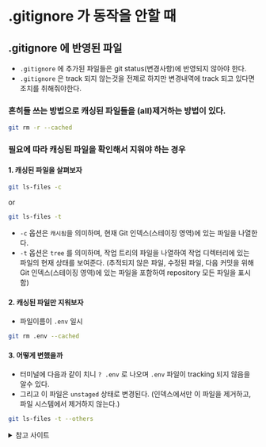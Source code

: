 # .gitignore 가 동작을 안할 때

## .gitignore 에 반영된 파일

- `.gitignore` 에 추가된 파일들은 git status(변경사항)에 반영되지 않아야 한다.
- `.gitignore` 은 track 되지 않는것을 전제로 하지만 변경내역에 track 되고 있다면 조치를 취해줘야한다.

### 흔히들 쓰는 방법으로 캐싱된 파일들을 (all)제거하는 방법이 있다.

```sh
git rm -r --cached
```

### 필요에 따라 캐싱된 파일을 확인해서 지워야 하는 경우

#### 1. 캐싱된 파일을 살펴보자

```sh
git ls-files -c
```

or

```sh
git ls-files -t
```

- `-c` 옵션은 `캐시됨`을 의미하며, 현재 Git 인덱스(스테이징 영역)에 있는 파일을 나열한다.
- `-t` 옵션은 `tree` 를 의미하며, 작업 트리의 파일을 나열하여 작업 디렉터리에 있는 파일의 현재 상태를 보여준다.
  (추적되지 않은 파일, 수정된 파일, 다음 커밋을 위해 Git 인덱스(스테이징 영역)에 있는 파일을 포함하여 repository 모든 파일을 표시함)

#### 2. 캐싱된 파일만 지워보자

- 파일이름이 `.env` 일시

```sh
git rm .env --cached
```

#### 3. 어떻게 변했을까

- 터미널에 다음과 같이 치니 `? .env` 로 나오며 `.env` 파일이 tracking 되지 않음을 알수 있다.
- 그리고 이 파일은 `unstaged` 상태로 변경된다. (인덱스에서만 이 파일을 제거하고, 파일 시스템에서 제거하지 않는다.)

```sh
git ls-files -t --others
```

<details>
<summary>참고 사이트 </summary>
<div markdown="1">

<https://codingdog.tistory.com/entry/gitignore%EA%B0%80-%EB%8F%99%EC%9E%91-%EC%95%88-%ED%95%A0-%EB%95%8C-%EC%93%B4%EB%8B%A4%EB%8A%94-git-rm-cached-%EB%AA%85%EB%A0%B9%EC%96%B4%EB%A5%BC-%EC%95%8C%EC%95%84%EB%B4%85%EC%8B%9C%EB%8B%A4>

</div>

</details>
